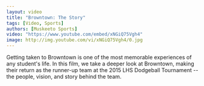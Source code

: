 ```yaml
---
layout: video
title: "Browntown: The Story"
tags: [Video, Sports]
authors: [Muskeeto Sports]
video: "https://www.youtube.com/embed/xNGiQ75Vgh4"
image: http://img.youtube.com/vi/xNGiQ75Vgh4/0.jpg
---
```

Getting taken to Browntown is one of the most memorable experiences of any student's life. In this film, we take a deeper look at Browntown, making their return as the runner-up team at the 2015 LHS Dodgeball Tournament -- the people, vision, and story behind the team.
